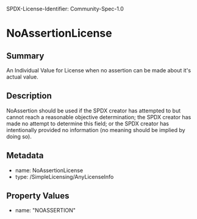 SPDX-License-Identifier: Community-Spec-1.0

# NoAssertionLicense

## Summary
An Individual Value for License when no assertion can be made about it's actual value.


## Description

NoAssertion should be used if the SPDX creator has attempted to but cannot reach a reasonable objective determination;
the SPDX creator has made no attempt to determine this field; or
the SPDX creator has intentionally provided no information (no meaning should be implied by doing so).

## Metadata

- name: NoAssertionLicense
- type: /SimpleLicensing/AnyLicenseInfo

## Property Values

- name: "NOASSERTION"
